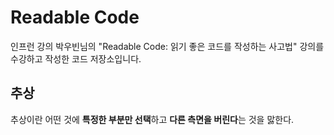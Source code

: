 # Readable Code

인프런 강의 박우빈님의 "Readable Code: 읽기 좋은 코드를 작성하는 사고법" 강의를 수강하고 작성한 코드 저장소입니다.

## 추상

추상이란 어떤 것에 **특정한 부분만 선택**하고 **다른 측면을 버린다**는 것을 맗한다.

